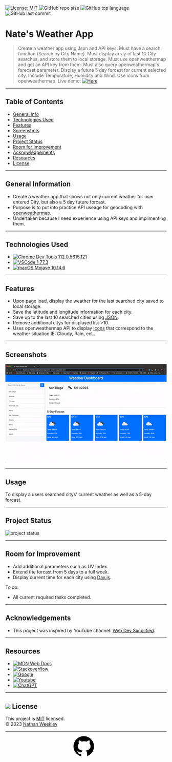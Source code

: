 [![License: MIT](https://custom-icon-badges.demolab.com/badge/license-MIT-yellowgreen.svg?logo=law)](https://opensource.org/licenses/MIT)
![GitHub repo size](https://custom-icon-badges.demolab.com/github/repo-size/Nweekley84/nates-weather-app?logo=repo)
![GitHub top language](https://img.shields.io/github/languages/top/Nweekley84/nates-weather-app?logo=javascript&logoColor=f5f5f5)
![GitHub last commit](https://custom-icon-badges.demolab.com/github/last-commit/Nweekley84/nates-weather-app?logo=git-commit)
# Nate's Weather App
> Create a weather app using Json and API keys.
> Must have a search function (Search by City Name).
> Must display array of last 10 City searches, and store them to local storage.
> Must use openweathermap and get an API key from them.
> Must also query openweathermap's forecast parameter.
> Display a future 5 day forcast for current selected city.
> Include Tempurature, Humidity and Wind.
> Use icons from openweathermap.
> Live demo: [![Here](https://custom-icon-badges.demolab.com/badge/Here-blue?logo=link)](https://nweekley84.github.io/nates-weather-app/)

---
## Table of Contents
* [General Info](#general-information)
* [Technologies Used](#technologies-used)
* [Features](#features)
* [Screenshots](#screenshots)
* [Usage](#usage)
* [Project Status](#project-status)
* [Room for Improvement](#room-for-improvement)
* [Acknowledgements](#acknowledgements)
* [Resources](#resources)
* [License](#resources)

---
## General Information
- Create a weather app that shows not only current weather for user entered City, but also a 5 day future forcast.
- Purpose is to put into practice API useage for geocoding with [openweathermap](https://openweathermap.org/api/geocoding-api).
- Undertaken because I need experience using API keys and implimenting them.

---
## Technologies Used
- [![Chrome Dev Tools 112.0.5615.121](https://custom-icon-badges.demolab.com/badge/Chrome-112.0.5615.121-blue?logo=googlechrome)](https://developer.chrome.com/tags/new-in-devtools/) 
- [![VSCode 1.77.3](https://custom-icon-badges.demolab.com/badge/VSCode-1.77.3-blue?logo=visualstudiocode)](https://code.visualstudio.com/updates/v1_78)
- [![macOS Mojave 10.14.6](https://custom-icon-badges.demolab.com/badge/Mojave-10.14.6-blue?logo=macos)](https://support.apple.com/kb/DL2011?locale=en_US) 

---
## Features
- Upon page load, display the weather for the last searched city saved to local storage.
- Save the latitude and longitude information for each city.
- Save up to the last 10 searched cities using [JSON](https://www.json.org/json-en.html).
- Remove additional citys for displayed list >10.
- Uses openweathermap API to display [Icons](https://openweathermap.org/weather-conditions) that correspond to the weather situation IE: Cloudy, Rain, ect..


---
## Screenshots
![Example screenshot 1](./assets/images/00ss.gif)

---
## Usage
To display a users searched citys' current weather as well as a 5-day forcast.

---
## Project Status
![project status](https://custom-icon-badges.demolab.com/badge/Completed-grey?logo=check-circle-fill&logoColor=green)

---
## Room for Improvement
- Add additional parameters such as UV Index.
- Extend the forcast from 5 days to a full week.
- Display current time for each city using [Day.js](https://day.js.org).

To do:
- All current required tasks completed.

---
## Acknowledgements
- This project was inspired by YouTube channel: [Web Dev Simplified](https://www.youtube.com/watch?v=w0VEOghdMpQ).

---
## Resources
- [![MDN Web Docs](https://custom-icon-badges.demolab.com/badge/MDN&nbsp;Web&nbsp;Docs-black?logo=mdnwebdocs&logoColor=blue)](https://developer.mozilla.org/en-US/)
- [![Stackoverflow](https://custom-icon-badges.demolab.com/badge/Stack&nbsp;Overflow-black?logo=stackoverflow&logoColor=orange)](https://stackoverflow.com/)
- [![Google](https://custom-icon-badges.demolab.com/badge/Google-black?logo=google&logoColor=red)](https://www.google.com/)
- [![Youtube](https://custom-icon-badges.demolab.com/badge/Youtube-black?logo=video&logoColor=red)](https://www.youtube.com/)
- [![ChatGPT](https://custom-icon-badges.demolab.com/badge/ChatGPT-black?logo=openai&logoColor=white)](https://openai.com/blog/chatgpt)

---
## <img src="https://icon-library.com/images/license-icon/license-icon-17.jpg" width="28"> License
This project is [MIT](https://opensource.org/licenses/MIT) licensed. <br>© 2023 [Nathan Weekley](mailto:nweekley27@gmail.com) 

---
<div align="center">

[![github](./assets/images/githubcat.svg)](https://github.com/Nweekley84) 
</div>
